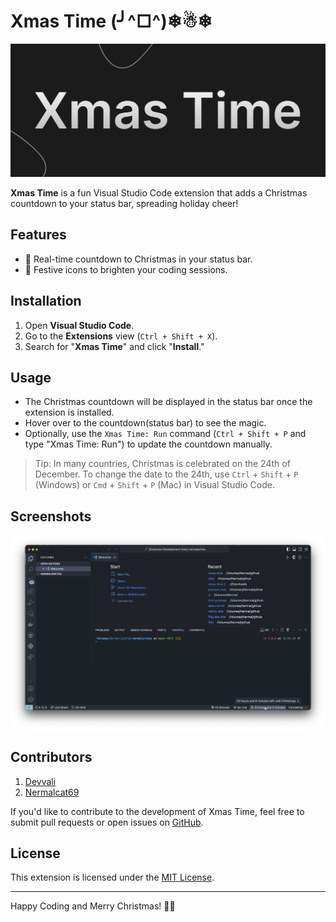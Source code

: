 # Xmas Time (╯^□^)❄☃❄

![Xmas Time](hero.png)

**Xmas Time** is a fun Visual Studio Code extension that adds a Christmas countdown to your status bar, spreading holiday cheer!

## Features

- 🎄 Real-time countdown to Christmas in your status bar.
- 🎅 Festive icons to brighten your coding sessions.

## Installation

1. Open **Visual Studio Code**.
2. Go to the **Extensions** view (`Ctrl + Shift + X`).
3. Search for "**Xmas Time**" and click "**Install**."

## Usage

- The Christmas countdown will be displayed in the status bar once the extension is installed.
- Hover over to the countdown(status bar) to see the magic.
- Optionally, use the `Xmas Time: Run` command (`Ctrl + Shift + P` and type "Xmas Time: Run") to update the countdown manually.

> Tip: In many countries, Christmas is celebrated on the 24th of December. To change the date to the 24th, use `Ctrl` + `Shift` + `P` (Windows) or `Cmd` + `Shift` + `P` (Mac) in Visual Studio Code.

## Screenshots

![Xmas Time](header.png)

## Contributors
1. [Devvali](https://github.com/DevVali/)
2. [Nermalcat69](https://github.com/nermalcat69/)

If you'd like to contribute to the development of Xmas Time, feel free to submit pull requests or open issues on [GitHub](https://github.com/DevVali/xmas-time).

## License

This extension is licensed under the [MIT License](LICENSE).

---

Happy Coding and Merry Christmas! 🎄✨
